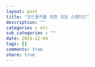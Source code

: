 ```yaml
---
layout: post
title: "코드몽키를 위한 코딩 스탠다드"
description: ""
categories : etc
sub_categories : ""
date: 2015-12-04
tags: []
comments: true
share: true
---
```




